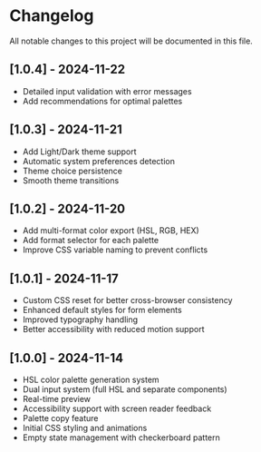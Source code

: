 
# Changelog

All notable changes to this project will be documented in this file.

## [1.0.4] - 2024-11-22

- Detailed input validation with error messages
- Add recommendations for optimal palettes

## [1.0.3] - 2024-11-21

- Add Light/Dark theme support
- Automatic system preferences detection
- Theme choice persistence
- Smooth theme transitions

## [1.0.2] - 2024-11-20

- Add multi-format color export (HSL, RGB, HEX)
- Add format selector for each palette
- Improve CSS variable naming to prevent conflicts

## [1.0.1] - 2024-11-17

- Custom CSS reset for better cross-browser consistency
- Enhanced default styles for form elements
- Improved typography handling
- Better accessibility with reduced motion support

## [1.0.0] - 2024-11-14

- HSL color palette generation system
- Dual input system (full HSL and separate components)
- Real-time preview
- Accessibility support with screen reader feedback
- Palette copy feature
- Initial CSS styling and animations
- Empty state management with checkerboard pattern
